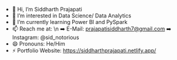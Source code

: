 - 👋 Hi, I’m Siddharth Prajapati
- 👀 I’m interested in Data Science/ Data Analytics
- 🌱 I’m currently learning Power BI and PySpark
- 📫 Reach me at: \n
        ➡️ E-Mail: prajapatisiddharth7@gmail.com
        ➡️ Instagram: @sid_notorious
- 😄 Pronouns: He/Him
- ⚡ Portfolio Website: https://siddharthprajapati.netlify.app/

<!---
siddd26/siddd26 is a ✨ special ✨ repository because its `README.md` (this file) appears on your GitHub profile.
You can click the Preview link to take a look at your changes.
--->
